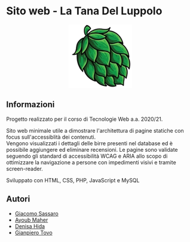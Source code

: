 # Sito web - La Tana Del Luppolo

<p align="center">
  <img src="img/icon.png?raw=true" width="170">
</p>


## Informazioni
Progetto realizzato per il corso di Tecnologie Web a.a. 2020/21.

Sito web minimale utile a dimostrare l'architettura di pagine statiche con focus sull'accessiblità dei contenuti.\
Vengono visualizzati i dettagli delle birre presenti nel database ed è possibile aggiungere ed eliminare recensioni.
Le pagine sono validate seguendo gli standard di accessibilità WCAG e ARIA allo scopo di ottimizzare la navigazione a persone con impedimenti visivi e tramite screen-reader.


Sviluppato con HTML, CSS, PHP, JavaScript e MySQL



## Autori
- [Giacomo Sassaro](https://github.com/Panz99)
- [Ayoub Maher](https://github.com/ayoubmaher)
- [Denisa Hida](https://github.com/dennah)
- [Gianpiero Tovo](https://github.com/gianpics)
